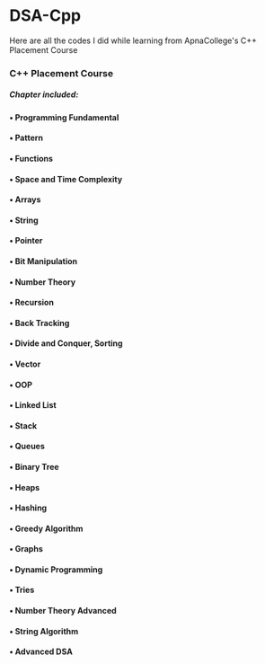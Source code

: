 # DSA-Cpp
Here are all the codes I did while learning from ApnaCollege's C++ Placement Course

### C++ Placement Course
##### Chapter included:
#### • Programming Fundamental
#### • Pattern
#### • Functions
#### • Space and Time Complexity
#### • Arrays
#### • String
#### • Pointer
#### • Bit Manipulation
#### • Number Theory
#### • Recursion
#### • Back Tracking
#### • Divide and Conquer, Sorting
#### • Vector
#### • OOP
#### • Linked List
#### • Stack
#### • Queues
#### • Binary Tree
#### • Heaps
#### • Hashing
#### • Greedy Algorithm
#### • Graphs
#### • Dynamic Programming
#### • Tries
#### • Number Theory Advanced
#### • String Algorithm
#### • Advanced DSA
